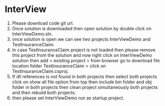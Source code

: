 # InterView
1. Please download code git url.
2. Once solution is downloaded then open solution by double click on InterViewDemo.sln.
3. once solution is open we can see two projects InterViewDemo and TestInsuranceClaim.
4. In case TestInsuranceClaim project is not loaded then please remove this project from the solution and 
   now right click on InterViewDemo solution then add > existing project > from browser go to download file location folder TestInsuranceClaim > 
   click on TestInsuranceClaim.csproj.
5. If dll references is not found in both projects then select both projects click on show all file option from top then include bin folder and 
   obj folder in both projects then clean project simultaneously both projects and then rebuild both projects.
6. then please set InterViewDemo run as startup project.   
